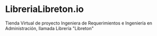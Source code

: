 # LibreriaLibreton.io
Tienda Virtual de proyecto Ingeniera de Requerimientos e Ingeniería en Administración, llamada Librería "Libreton"
